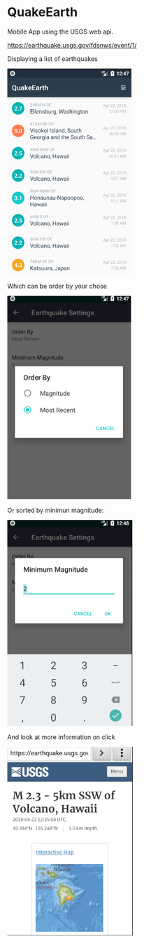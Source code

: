 # QuakeEarth

Mobile App using the  USGS web api.

https://earthquake.usgs.gov/fdsnws/event/1/

Displaying a list of earthquakes 

![alt text](https://github.com/AlexandraDamaschin/QuakeEarth/blob/master/main.PNG)  

Which can be order by your chose

![alt text](https://github.com/AlexandraDamaschin/QuakeEarth/blob/master/ordervy.PNG)

Or sorted by minimun magnitude:

![alt text](https://github.com/AlexandraDamaschin/QuakeEarth/blob/master/mag.PNG)

And look at more information on click

![alt text](https://github.com/AlexandraDamaschin/QuakeEarth/blob/master/onClick.PNG)

